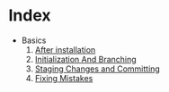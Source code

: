 # Index

* Basics
    1. [After installation][after installation]
    2. [Initialization And Branching][initialization and branching]
    3. [Staging Changes and Committing][staging and committing]
    4. [Fixing Mistakes][fixing mistakes]

[after installation]: ./chapters/git_basics.md
[initialization and branching]: ./chapters/initializtion_and_branching.md
[staging and committing]: ./chapters/staging_and_committing.md
[fixing mistakes]: ./chapters/fixing_mistakes.md
